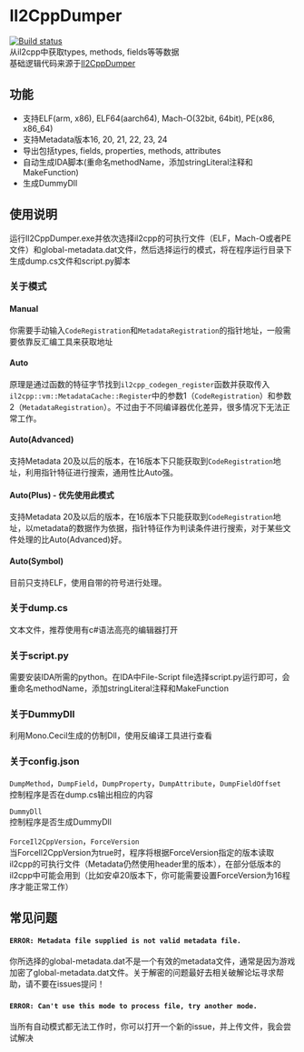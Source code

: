 # Il2CppDumper
[![Build status](https://ci.appveyor.com/api/projects/status/anhqw33vcpmp8ofa?svg=true)](https://ci.appveyor.com/project/Perfare/il2cppdumper/branch/master/artifacts)  
从il2cpp中获取types, methods, fields等等数据  
基础逻辑代码来源于[Il2CppDumper](https://github.com/Jumboperson/Il2CppDumper)  

## 功能
* 支持ELF(arm, x86), ELF64(aarch64), Mach-O(32bit, 64bit), PE(x86, x86_64)
* 支持Metadata版本16, 20, 21, 22, 23, 24
* 导出包括types, fields, properties, methods, attributes
* 自动生成IDA脚本(重命名methodName，添加stringLiteral注释和MakeFunction)
* 生成DummyDll

## 使用说明
运行Il2CppDumper.exe并依次选择il2cpp的可执行文件（ELF，Mach-O或者PE文件）和global-metadata.dat文件，然后选择运行的模式，将在程序运行目录下生成dump.cs文件和script.py脚本

### 关于模式
#### Manual
你需要手动输入`CodeRegistration`和`MetadataRegistration`的指针地址，一般需要依靠反汇编工具来获取地址
#### Auto
原理是通过函数的特征字节找到`il2cpp_codegen_register`函数并获取传入`il2cpp::vm::MetadataCache::Register`中的参数1（`CodeRegistration`）和参数2（`MetadataRegistration`）。不过由于不同编译器优化差异，很多情况下无法正常工作。
#### Auto(Advanced)
支持Metadata 20及以后的版本，在16版本下只能获取到`CodeRegistration`地址，利用指针特征进行搜索，通用性比Auto强。
#### Auto(Plus) - **优先使用此模式**
支持Metadata 20及以后的版本，在16版本下只能获取到`CodeRegistration`地址，以metadata的数据作为依据，指针特征作为判读条件进行搜索，对于某些文件处理的比Auto(Advanced)好。
#### Auto(Symbol)
目前只支持ELF，使用自带的符号进行处理。

### 关于dump.cs
文本文件，推荐使用有c#语法高亮的编辑器打开

### 关于script.py
需要安装IDA所需的python。在IDA中File-Script file选择script.py运行即可，会重命名methodName，添加stringLiteral注释和MakeFunction

### 关于DummyDll
利用Mono.Cecil生成的仿制Dll，使用反编译工具进行查看  

### 关于config.json
`DumpMethod`，`DumpField`，`DumpProperty`，`DumpAttribute`，`DumpFieldOffset`  
控制程序是否在dump.cs输出相应的内容  

`DummyDll`  
控制程序是否生成DummyDll  

`ForceIl2CppVersion`，`ForceVersion`  
当ForceIl2CppVersion为true时，程序将根据ForceVersion指定的版本读取il2cpp的可执行文件（Metadata仍然使用header里的版本），在部分低版本的il2cpp中可能会用到（比如安卓20版本下，你可能需要设置ForceVersion为16程序才能正常工作）  

## 常见问题
#### `ERROR: Metadata file supplied is not valid metadata file.`  
你所选择的global-metadata.dat不是一个有效的metadata文件，通常是因为游戏加密了global-metadata.dat文件。关于解密的问题最好去相关破解论坛寻求帮助，请不要在issues提问！  

#### `ERROR: Can't use this mode to process file, try another mode.`  
当所有自动模式都无法工作时，你可以打开一个新的issue，并上传文件，我会尝试解决
